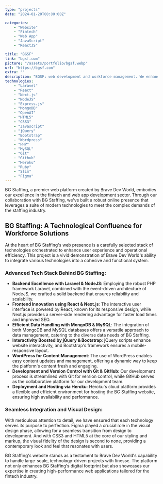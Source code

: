 ```yaml
---
type: "projects"
date: "2024-01-20T00:00:00Z"

categories: 
    - "Website"
    - "Fintech"
    - "Web App"
    - "JavaScript"
    - "ReactJS"

title: "BGSF"
link: "bgsf.com"
picture: "/assets/portfolio/bgsf.webp"
url: "https://bgsf.com"
extra: ""
description: "BGSF: web development and workforce management. We enhance BGSF's online presence with cutting-edge web development. Elevate your brand, engage audiences effectively."
technologies: 
    - "Laravel"
    - "React"
    - "Next.js"
    - "NodeJS"
    - "Express.js"
    - "MongoDB"
    - "OpenAI"
    - "HTML5"
    - "CSS3"
    - "Javascript"
    - "jQuery"
    - "Bootstrap"
    - "Wordpress"
    - "PHP"
    - "MySQL"
    - "Git"
    - "Github"
    - "Heroku"
    - "Ruby"
    - "Slim"
    - "Figma"
---
```

BG Staffing, a premier web platform created by Brave Dev World, embodies our excellence in the fintech and web app development sector. Through our collaboration with BG Staffing, we've built a robust online presence that leverages a suite of modern technologies to meet the complex demands of the staffing industry.

## BG Staffing: A Technological Confluence for Workforce Solutions
At the heart of BG Staffing's web presence is a carefully selected stack of technologies orchestrated to enhance user experience and operational efficiency. This project is a vivid demonstration of Brave Dev World's ability to integrate various technologies into a cohesive and functional system.

### Advanced Tech Stack Behind BG Staffing:
- **Backend Excellence with Laravel & NodeJS**: Employing the robust PHP framework Laravel, combined with the event-driven architecture of NodeJS, we crafted a solid backend that ensures reliability and scalability.
- **Frontend Innovation using React & Next.js**: The interactive user interface is powered by React, known for its responsive design, while Next.js provides a server-side rendering advantage for faster load times and improved SEO.
- **Efficient Data Handling with MongoDB & MySQL**: The integration of both MongoDB and MySQL databases offers a versatile approach to data management, catering to the diverse data needs of BG Staffing.
- **Interactivity Boosted by jQuery & Bootstrap**: jQuery scripts enhance website interactivity, and Bootstrap's framework ensures a mobile-responsive layout.
- **WordPress for Content Management**: The use of WordPress enables easy content updates and management, offering a dynamic way to keep the platform's content fresh and engaging.
- **Development and Version Control with Git & GitHub**: Our development process is streamlined with Git for version control, while GitHub serves as the collaborative platform for our development team.
- **Deployment and Hosting via Heroku**: Heroku's cloud platform provides a flexible and efficient environment for hosting the BG Staffing website, ensuring high availability and performance.

### Seamless Integration and Visual Design:
With meticulous attention to detail, we have ensured that each technology serves its purpose to perfection. Figma played a crucial role in the visual design phase, allowing for a seamless transition from design to development. And with CSS3 and HTML5 at the core of our styling and markup, the visual fidelity of the design is second to none, providing a contemporary look and feel that resonates with users.

BG Staffing's website stands as a testament to Brave Dev World's capability to handle large-scale, technology-driven projects with finesse. The platform not only enhances BG Staffing's digital footprint but also showcases our expertise in creating high-performance web applications tailored for the fintech industry.

